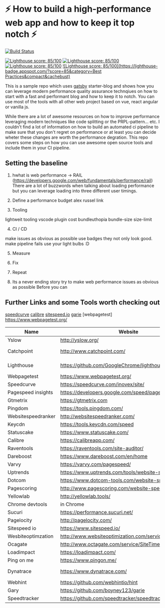 # ⚡️ How to build a high-performance web app and how to keep it top notch ⚡️

[![Build Status](https://travis-ci.org/inovex/blazinglyfast.svg?branch=master)](https://travis-ci.org/inovex/blazinglyfast)

[![Lighthouse score: 85/100](https://lighthouse-badge.appspot.com/?score=85&category=Perf&compact&cachebust)](https://github.com/inovex/blazinglyfast/)
[![Lighthouse score: 85/100](https://lighthouse-badge.appspot.com/?score=85&category=PWA&compact&cachebust)](https://github.com/inovex/blazinglyfast/)
[![Lighthouse score: 85/100](https://lighthouse-badge.appspot.com/?score=85&category=A11y&compact&cachebust)](https://github.com/inovex/blazinglyfast/)
[![Lighthouse score: 85/100](https://lighthouse-badge.appspot.com/?score=85&category=Best Practices&compact&cachebust)](https://github.com/inovex/blazinglyfast/)

This is a sample repo which uses [gatsby](https://github.com/gatsbyjs/gatsby) starter-blog and shows how you can leverage modern performance quality assurance technqiues on how to start with a fast and performant blog and how to keep it to notch. You can use most of the tools with all other web project based on vue, react angular or vanilla js.

While there are a lot of awesome resources on how to improve performance leveraging modern techniques like code splitting or the PRPL-pattern... etc. I couldn't find a lot of information on how to build an automated ci pipeline to make sure that you don't regret on performance or at least you can decide wheter these changes are worth the performance degration. This repo covers some steps on how you can use awesome open source tools and include them in your CI pipeline.

## Setting the baseline

1. hwhat is web performance -> RAIL (https://developers.google.com/web/fundamentals/performance/rail)
   There are a lot of buzzwords when talking about loading performance but you can leverage loading into three different user timings.

2. Define a performance budget
   alex russel link
3. Tooling

lightweit tooling
vscode plugin cost
bundleuthopia
bundle-size
size-limit

4. CI / CD

make issues as obvious as possible use badges they not only look good. make pipeline fails use your light bulbs :D

5. Measure

6. Fix

7. Repeat

8. Its a never ending story try to make web performance issues as obvious as possible
   Before you can

## Further Links and some Tools worth checking out

[speedcurve]()
[calibre]()
[sitespeed.io]()
[garie]()
[webpagetest] https://www.webpagetest.org/

| Name               | Website                                                 | Kind                    | Costs |
| ------------------ | ------------------------------------------------------- | ----------------------- | ----- |
| Yslow              | http://yslow.org/                                       | Browsertool             | free  |
| Catchpoint         | http://www.catchpoint.com/                              | Synthetic und RUM       | paid  |
| Lighthouse         | https://github.com/GoogleChrome/lighthouse              | Synthetic / Browsertool | free  |
| Webpagetest        | https://www.webpagetest.org/                            | Synthetic               | free  |
| Speedcurve         | https://speedcurve.com/inovex/site/                     | Synthetic               | paid  |
| Pagespeed insights | https://developers.google.com/speed/pagespeed/insights/ | Synthetic               | free  |
| Gtmetrix           | https://gtmetrix.com                                    | Synthetic               | paid  |
| Pingdom            | https://tools.pingdom.com/                              | Synthetic               | paid  |
| Websitespeedranker | http://websitespeedranker.com/                          | Synthetic               | free  |
| Keycdn             | https://tools.keycdn.com/speed                          | Synthetic               | free  |
| Statuscake         | https://www.statuscake.com/                             | Synthetic               | paid  |
| Calibre            | https://calibreapp.com/                                 | Synthetic               | paid  |
| Raventools         | https://raventools.com/site-auditor/                    | Synthetic               | paid  |
| Dareboost          | https://www.dareboost.com/en/home                       | Synthetic               | paid  |
| Varvy              | https://varvy.com/pagespeed/                            | Synthetic               | free  |
| Uptrends           | https://www.uptrends.com/tools/website-speed-test       | Synthetic               | paid  |
| Dotcom             | https://www.dotcom-tools.com/website-speed-test.aspx    | Synthetic               | paid  |
| Pagescoring        | http://www.pagescoring.com/website-speed-test/          | Synthetic               | free  |
| Yellowlab          | http://yellowlab.tools/                                 | Synthetic               | free  |
| Chrome devtools    | in Chrome                                               | Browsertool             | free  |
| Sucuri             | https://performance.sucuri.net/                         | Synthetic               | free  |
| Pagelocity         | http://pagelocity.com/                                  | Synthetic               | paid  |
| Sitespeed io       | https://www.sitespeed.io/                               | Synthetic               | free  |
| Wesbiteoptimzation | http://www.websiteoptimization.com/services/analyze/    | Synthetic               | free  |
| Ocagate            | http://www.octagate.com/service/SiteTimer/              | Synthetic               | free  |
| Loadimpact         | https://loadimpact.com/                                 | Synthetic               | paid  |
| Ping on me         | https://www.pingon.me/                                  | Synthetic               | paid  |
| Dynatrace          | https://www.dynatrace.com/                              | Synthetic and RUM       | paid  |
| Webhint            | https://github.com/webhintio/hint                       | Synthetic               | paid  |
| Gary               | https://github.com/boyney123/garie                      | Synthetic               | free  |
| Speedtracker       | https://github.com/speedtracker/speedtracker            | Synthetic               | free  |
